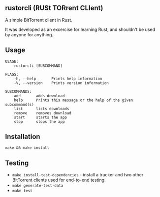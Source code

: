 ## rustorcli (RUSt TORrent CLIent)

A simple BitTorrent client in Rust.

It was developed as an excercise for learning Rust, and shouldn't be used by anyone for anything.

## Usage

```
USAGE:
    rustorcli [SUBCOMMAND]

FLAGS:
    -h, --help       Prints help information
    -V, --version    Prints version information

SUBCOMMANDS:
    add       adds download
    help      Prints this message or the help of the given subcommand(s)
    list      lists downloads
    remove    removes download
    start     starts the app
    stop      stops the app
```

## Installation

`make && make install`

## Testing

* `make install-test-dependencies` - install a tracker and two other BitTorrent clients used for end-to-end testing.
* `make generate-test-data`
* `make test`
